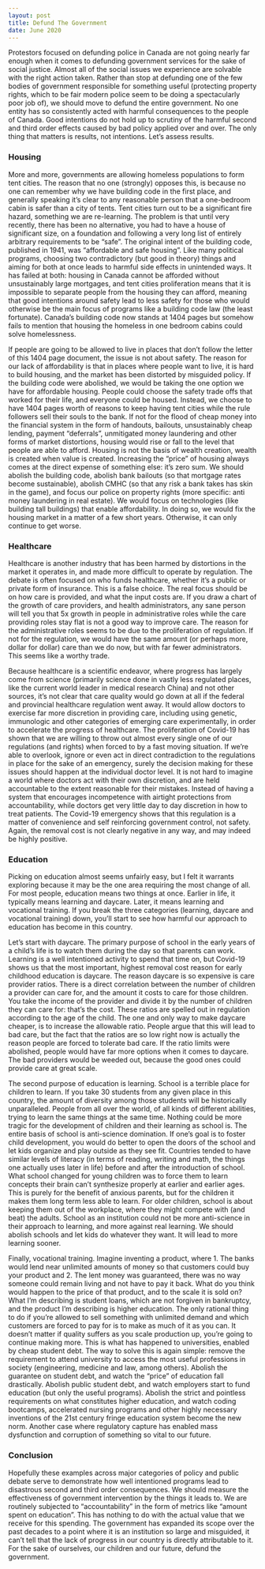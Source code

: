 ```yaml
---
layout: post
title: Defund The Government
date: June 2020
---
```

Protestors focused on defunding police in Canada are not going nearly far enough when it comes to defunding government services for the sake of social justice. Almost all of the social issues we experience are solvable with the right action taken. Rather than stop at defunding one of the few bodies of government responsible for something useful (protecting property rights, which to be fair modern police seem to be doing a spectacularly poor job of), we should move to defund the entire government. No one entity has so consistently acted with harmful consequences to the people of Canada. Good intentions do not hold up to scrutiny of the harmful second and third order effects caused by bad policy applied over and over. The only thing that matters is results, not intentions. Let’s assess results.

### Housing
More and more, governments are allowing homeless populations to form tent cities. The reason that no one (strongly) opposes this, is because no one can remember why we have building code in the first place, and generally speaking it’s clear to any reasonable person that a one-bedroom cabin is safer than a city of tents. Tent cities turn out to be a significant fire hazard, something we are re-learning. The problem is that until very recently, there has been no alternative, you had to have a house of significant size, on a foundation and following a very long list of entirely arbitrary requirements to be “safe”. The original intent of the building code,  published in 1941, was “affordable and safe housing”. Like many political programs, choosing two contradictory (but good in theory) things and aiming for both at once leads to harmful side effects in unintended ways. It has failed at both: housing in Canada cannot be afforded without unsustainably large mortgages, and tent cities proliferation means that it is impossible to separate people from the housing they can afford, meaning that good intentions around safety lead to less safety for those who would otherwise be the main focus of programs like a building code law (the least fortunate). Canada’s building code now stands at 1404 pages but somehow fails to mention that housing the homeless in one bedroom cabins could solve homelessness. 

If people are going to be allowed to live in places that don’t follow the letter of this 1404 page document, the issue is not about safety. The reason for our lack of affordability is that in places where people want to live, it is hard to build housing, and the market has been distorted by misguided policy. If the building code were abolished, we would be taking the one option we have for affordable housing. People could choose the safety trade offs that worked for their life, and everyone could be housed. Instead, we choose to have 1404 pages worth of reasons to keep having tent cities while the rule followers sell their souls to the bank. If not for the flood of cheap money into the financial system in the form of handouts, bailouts, unsustainably cheap lending, payment “deferrals”, unmitigated money laundering and other forms of market distortions, housing would rise or fall to the level that people are able to afford. Housing is not the basis of wealth creation, wealth is created when value is created. Increasing the “price” of housing always comes at the direct expense of something else: it’s zero sum. We should abolish the building code, abolish bank bailouts (so that mortgage rates become sustainable), abolish CMHC (so that any risk a bank takes has skin in the game), and focus our police on property rights (more specific: anti money laundering in real estate). We would focus on technologies (like building tall buildings) that enable affordability. In doing so, we would fix the housing market in a matter of a few short years. Otherwise, it can only continue to get worse. 

### Healthcare
Healthcare is another industry that has been harmed by distortions in the market it operates in, and made more difficult to operate by regulation. The debate is often focused on who funds healthcare, whether it’s a public or private form of insurance. This is a false choice. The real focus should be on how care is provided, and what the input costs are. If you draw a chart of the growth of care providers, and health administrators, any sane person will tell you that 5x growth in people in administrative roles while the care providing roles stay flat is not a good way to improve care. The reason for the administrative roles seems to be due to the proliferation of regulation. If not for the regulation, we would have the same amount (or perhaps more, dollar for dollar) care than we do now, but with far fewer administrators. This seems like a worthy trade.

Because healthcare is a scientific endeavor, where progress has largely come from science (primarily science done in vastly less regulated places, like the current world leader in medical research China) and not other sources, it’s not clear that care quality would go down at all if the federal and provincial healthcare regulation went away. It would allow doctors to exercise far more discretion in providing care, including using genetic, immunologic and other categories of emerging care experimentally, in order to accelerate the progress of healthcare. The proliferation of Covid-19 has shown that we are willing to throw out almost every single one of our regulations (and rights) when forced to by a fast moving situation. If we’re able to overlook, ignore or even act in direct contradiction to the regulations in place for the sake of an emergency, surely the decision making for these issues should happen at the individual doctor level. It is not hard to imagine a world where doctors act with their own discretion, and are held accountable to the extent reasonable for their mistakes. Instead of having a system that encourages incompetence with airtight protections from accountability, while doctors get very little day to day discretion in how to treat patients. The Covid-19 emergency shows that this regulation is a matter of convenience and self reinforcing government control, not safety. Again, the removal cost is not clearly negative in any way, and may indeed be highly positive. 

### Education
Picking on education almost seems unfairly easy, but I felt it warrants exploring because it may be the one area requiring the most change of all. For most people, education means two things at once. Earlier in life, it typically means learning and daycare. Later, it means learning and vocational training. If you break the three categories (learning, daycare and vocational training) down, you’ll start to see how harmful our approach to education has become in this country.

Let’s start with daycare. The primary purpose of school in the early years of a child’s life is to watch them during the day so that parents can work. Learning is a well intentioned activity to spend that time on, but Covid-19 shows us that the most important, highest removal cost reason for early childhood education is daycare. The reason daycare is so expensive is care provider ratios. There is a direct correlation between the number of children a provider can care for, and the amount it costs to care for those children. You take the income of the provider and divide it by the number of children they can care for: that’s the cost. These ratios are spelled out in regulation according to the age of the child. The one and only way to make daycare cheaper, is to increase the allowable ratio. People argue that this will lead to bad care, but the fact that the ratios are so low right now is actually the reason people are forced to tolerate bad care. If the ratio limits were abolished, people would have far more options when it comes to daycare. The bad providers would be weeded out, because the good ones could provide care at great scale.

The second purpose of education is learning. School is a terrible place for children to learn. If you take 30 students from any given place in this country, the amount of diversity among those students will be historically unparalleled. People from all over the world, of all kinds of different abilities, trying to learn the same things at the same time. Nothing could be more tragic for the development of children and their learning as school is. The entire basis of school is anti-science domination. If one’s goal is to foster child development, you would do better to open the doors of the school and let kids organize and play outside as they see fit. Countries tended to have similar levels of literacy (in terms of reading, writing and math, the things one actually uses later in life) before and after the introduction of school. What school changed for young children was to force them to learn concepts their brain can’t synthesize properly at earlier and earlier ages. This is purely for the benefit of anxious parents, but for the children it makes them long term less able to learn. For older children, school is about keeping them out of the workplace, where they might compete with (and beat) the adults. School as an institution could not be more anti-science in their approach to learning, and more against real learning. We should abolish schools and let kids do whatever they want. It will lead to more learning sooner.

Finally, vocational training. Imagine inventing a product, where 1. The banks would lend near unlimited amounts of money so that customers could buy your product and 2. The lent money was guaranteed, there was no way someone could remain living and not have to pay it back. What do you think would happen to the price of that product, and to the scale it is sold on? What I’m describing is student loans, which are not forgiven in bankruptcy, and the product I’m describing is higher education. The only rational thing to do if you’re allowed to sell something with unlimited demand and which customers are forced to pay for is to make as much of it as you can. It doesn’t matter if quality suffers as you scale production up, you’re going to continue making more. This is what has happened to universities, enabled by cheap student debt. The way to solve this is again simple: remove the requirement to attend university to access the most useful professions in society (engineering, medicine and law, among others). Abolish the guarantee on student debt, and watch the “price” of education fall drastically. Abolish public student debt, and watch employers start to fund education (but only the useful programs). Abolish the strict and pointless requirements on what constitutes higher education, and watch coding bootcamps, accelerated nursing programs and other highly necessary inventions of the 21st century fringe education system become the new norm. Another case where regulatory capture has enabled mass dysfunction and corruption of something so vital to our future.

### Conclusion
Hopefully these examples across major categories of policy and public debate serve to demonstrate how well intentioned programs lead to disastrous second and third order consequences. We should measure the effectiveness of government intervention by the things it leads to. We are routinely subjected to “accountability” in the form of metrics like “amount spent on education”. This has nothing to do with the actual value that we receive for this spending. The government has expanded its scope over the past decades to a point where it is an institution so large and misguided, it can’t tell that the lack of progress in our country is directly attributable to it. For the sake of ourselves, our children and our future, defund the government.



